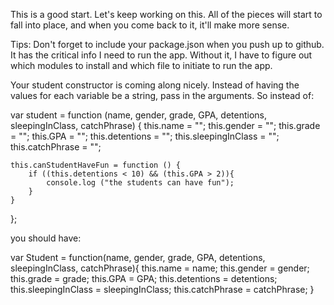 This is a good start. Let's keep working on this. All of the pieces will start to fall into place, and when you come back to it, it'll make more sense.

Tips:
Don't forget to include your package.json when you push up to github. It has the critical info I need to run the app. Without it, I have to figure out which modules to install and which file to initiate to run the app.

Your student constructor is coming along nicely. Instead of having the values for each variable be a string, pass in the arguments. So instead of:

var student = function (name, gender, grade, GPA, detentions, sleepingInClass, catchPhrase) {
	this.name = "";
	this.gender = "";
	this.grade = "";
	this.GPA = "";
	this.detentions = "";
	this.sleepingInClass = "";
	this.catchPhrase = "";

	this.canStudentHaveFun = function () {
		if ((this.detentions < 10) && (this.GPA > 2)){
			console.log ("the students can have fun");
		}
	}

};

you should have:

var Student = function(name, gender, grade, GPA, detentions, sleepingInClass, catchPhrase){
	this.name = name;
	this.gender = gender;
	this.grade = grade;
	this.GPA = GPA;
	this.detentions = detentions;
	this.sleepingInClass = sleepingInClass;
	this.catchPhrase = catchPhrase;
}
